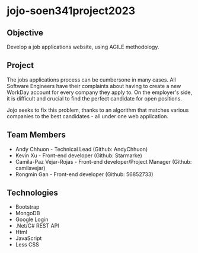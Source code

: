 # jojo-soen341project2023

## Objective

Develop a job applications website, using AGILE methodology.

## Project

The jobs applications process can be cumbersone in many cases. All Software Engineers have their complaints about having to create a new WorkDay account for every company they apply to. On the employer's side, it is difficult and crucial to find the perfect candidate for open positions.

Jojo seeks to fix this problem, thanks to an algorithm that matches various companies to the best candidates - all under one web application.

## Team Members

- Andy Chhuon - Technical Lead (Github: AndyChhuon)
- Kevin Xu    - Front-end developer (Github: Starmarke)
- Camila-Paz Vejar-Rojas - Front-end developer/Project Manager (Github: camilavejar)
- Rongmin Gan - Front-end developer (Github: 56852733)
## Technologies

- Bootstrap
- MongoDB
- Google Login
- .Net/C# REST API
- Html
- JavaScript
- Less CSS
